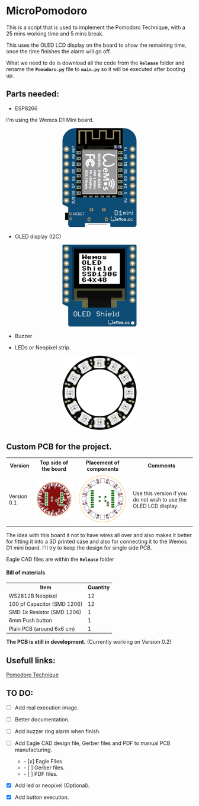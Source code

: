 # MicroPomodoro
This is a script that is used to implement the Pomodoro Technique, with a 25 mins working time and 5 mins break.

This uses the OLED LCD display on the board to show the remaining time, once the time finishes the alarm will go off.

What we need to do is download all the code from the **`Release`** folder and rename the **`Pomodoro.py`** file to **`main.py`** so it will be executed after booting up.


## Parts needed:

  * ESP8266

  I'm using the Wemos D1 Mini board.

  <p align="center">
  <img src="./Doc/images/wemos_d1_mini.png" alt="Wemos d1 mini board"  width="200"/>
  </p>

  * OLED display (I2C)

  <p align="center">
  <img src="./Doc/images/wemos_mini_oled.png" alt="Wemos D1 Oled Display"  width="200"/>
  </p>

  * Buzzer

  * LEDs or Neopixel strip.

  <p align="center">
  <img src="./Doc/images/12_neopixel_ring.png" alt="12 neopixel ring pcb"  width="200"/>
  </p>

## Custom PCB for the project.
<p align="center">
<table align="center">
  <tr>
    <th>Version</th>
    <th>Top side of the board</th>
    <th>Placement of components</th>
    <th>Comments</th>
  </tr>
  <tr>
    <td>Version 0.1</td>
    <td><img src="./Doc/images/PCB_top.png" alt="Top side of board"  width="300"/></td>
    <td><img src="./Doc/images/PCB_placement_top.png" alt="Placement of components"  width="300"/></td>
    <td>Use this version if you do not wish to use the OLED LCD display.</td>
  </tr>
</table>
</p>

The idea with this board it not to have wires all over and also makes it better for fitting it into a 3D printed case and also for connecting it to the Wemos D1 mini board. I'll try to keep the design for single side PCB.

Eagle CAD files are within the **`Release`** folder

#### Bill of materials
<table align="center">
  <tr>
    <th>Item</th>
    <th>Quantity</th>
  </tr>
  <tr>
    <td>WS2812B Neopixel</td>
    <td>12</td>
  </tr>
  <tr>
    <td>100 pf Capacitor (SMD 1206)</td>
    <td>12</td>
  </tr>
  <tr>
    <td>SMD 1k Resistor (SMD 1206)</td>
    <td>1</td>
  </tr>
  <tr>
    <td>6mm Push button</td>
    <td>1</td>
  </tr>
  <tr>
    <td>Plain PCB (around 6x6 cm)</td>
    <td>1</td>
  </tr>
</table>


**The PCB is still in development.** (Currently working on Version 0.2)


## Usefull links:

[Pomodoro Technique](https://en.wikipedia.org/wiki/Pomodoro_Technique)

## TO DO:

- [ ] Add real execution image.

- [ ] Better documentation.

- [ ] Add buzzer ring alarm when finish.

- [ ] Add Eagle CAD design file, Gerber files and PDF to manual PCB manufacturing.
  <ul><li> - [x] Eagle Files</li>
  <li> - [ ] Gerber files.</li>
  <li> - [ ] PDF files.</li></ul>

- [x] Add led or neopixel (Optional).

- [x] Add button execution.
